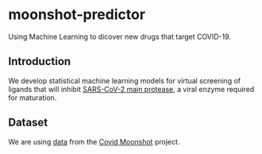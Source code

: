 # moonshot-predictor
Using Machine Learning to dicover new drugs that target COVID-19.

## Introduction

We develop statistical machine learning models for virtual screening of ligands that will inhibit [SARS-CoV-2 main protease](https://pdb101.rcsb.org/motm/242), a viral enzyme required for maturation.

## Dataset 

We are using [data](https://covid.postera.ai/covid/activity_data) from the [Covid Moonshot](https://postera.ai/moonshot) project.
